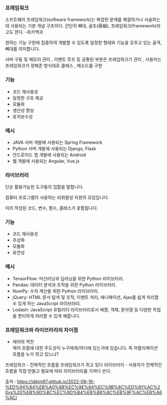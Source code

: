 ### 프레임워크

소프트웨어 프레임워크(software framework)는 복잡한 문제를 해결하거나 서술하는 데 사용되는 기본 개념 구조이다. 간단히 뼈대, 골조(骨組), 프레임워크(framework)라고도 한다. -위키백과

원하는 기능 구현에 집중하여 개발할 수 있도록 일정한 형태와 기능을 갖추고 있는 골격, 뼈대를 의미합니다.

서버 구동 및 메모리 관리 , 이벤트 루프 등 공통된 부분은 프레임워크가 관리 ,  사용자는 프레임워크가 정해준 방식대로 클래스 , 메소드를 구현

### 기능
- 코드 재사용성
- 일정한 구조 제공
- 모듈화
- 생산성 향상
- 유지보수성

### 예시
- JAVA 서버 개발에 사용되는 Spring Framework
- Python 서버 개발에 사용되는 Django, Flask
- 안드로이드 앱 개발에 사용되는 Android
- 웹 개발에 사용되는 Angular, Vue.js

### 라이브러리

단순 활용가능한 도구들의 집합을 말합니다.

컴퓨터 프로그램이 사용하는 비휘발성 자원의 모임입니다.

미리 작성된 코드, 변수, 함수, 클래스가 포함됩니다.

### 기능
- 코드 재사용성
- 추상화
- 모듈화
- 유연성

### 예시
- TensorFlow: 머신러닝과 딥러닝을 위한 Python 라이브러리.
- Pandas: 데이터 분석과 조작을 위한 Python 라이브러리.
- NumPy: 수치 계산을 위한 Python 라이브러리.
- jQuery: HTML 문서 탐색 및 조작, 이벤트 처리, 애니메이션, Ajax를 쉽게 처리할 수 있게 하는 JavaScript 라이브러리.
- Lodash: JavaScript 유틸리티 라이브러리로서 배열, 객체, 문자열 등 다양한 작업을 편리하게 처리할 수 있게 해줍니다.

### 프레임워크와 라이브러리의 차이점

- 제어의 역전\
  제어 흐름에 대한 주도성이 누구에게/어디에 있는가에 있습니다.
  즉 어플리케이션 흐름을 누가 쥐고 있느냐?

프레임워크 - 전체적인 흐름을 프레임워크가 쥐고 있다
라이브러리 - 사용자가 전체적인 흐름을 직접 만들고 필요에 따라 라이브러리를 가져다 쓴다.


출처 : https://idkim97.github.io/2022-08-16-%ED%94%84%EB%A0%88%EC%9E%84%EC%9B%8C%ED%81%AC%20vs%20%EB%9D%BC%EC%9D%B4%EB%B8%8C%EB%9F%AC%EB%A6%AC/